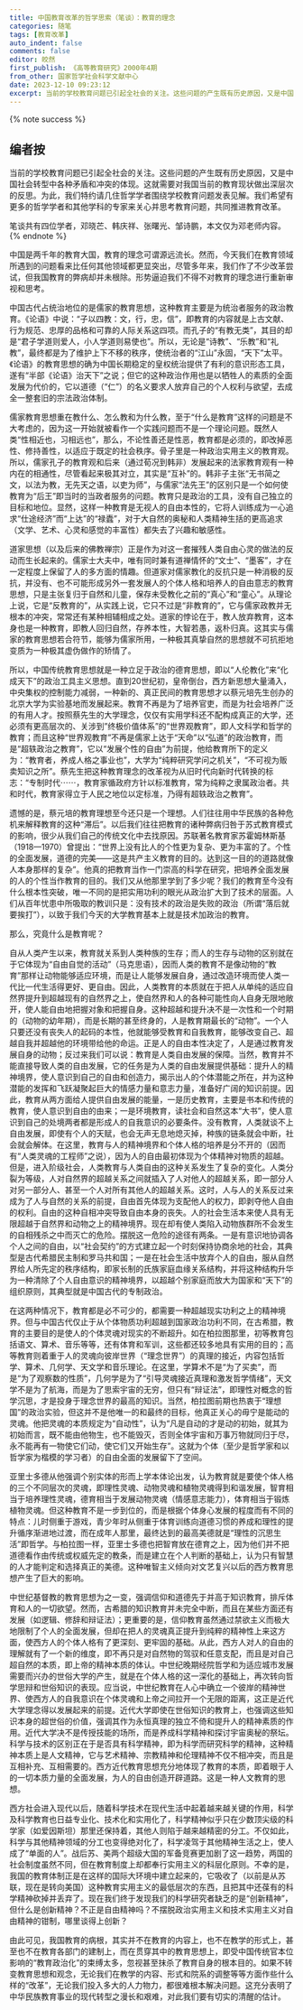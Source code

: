 ```yaml
---
title: 中国教育改革的哲学思索（笔谈）：教育的理念
categories: 随笔
tags: [教育改革]
auto_indent: false
comments: false
editor: 皎然
first_publish: 《高等教育研究》2000年4期
from_other: 国家哲学社会科学文献中心
date: 2023-12-10 09:23:12
excerpt: 当前的学校教育问题已引起全社会的关注。这些问题的产生既有历史原因，又是中国社会转型中各种矛盾和冲突的体现。这就需要对我国当前的教育现状做出深层次的反思。为此，我们特约请几住哲学学者围绕学校教育问题发表见解。我们希望有更多的哲学学者和其他学科的专家来关心并思考教育问题，共同推进教育改革。
---
```

{% note success %}
## 编者按
当前的学校教育问题已引起全社会的关注。这些问题的产生既有历史原因，又是中国社会转型中各种矛盾和冲突的体现。这就需要对我国当前的教育现状做出深层次的反思。为此，我们特约请几住哲学学者围绕学校教育问题发表见解。我们希望有更多的哲学学者和其他学科的专家来关心并思考教育问题，共同推进教育改革。

笔谈共有四位学者，邓晓芒、韩庆祥、张曙光、邹诗鹏，本文仅为邓老师内容。
{% endnote %}

中国是两千年的教育大国，教育的理念可谓源远流长。然而，今天我们在教育领域所遇到的问题看来比任何其他领域都更显突出，尽管多年来，我们作了不少改革尝试，但我国教育的弊病却并未根除。形势逼迫我们不得不对教育的理念进行重新审视和思考。

中国古代占统治地位的是儒家的教育思想，这种教育主要是为统治者服务的政治教育。《论语》中说：“子以四教：文，行，忠，信”，即教育的内容就是上古文献、行为规范、忠厚的品格和可靠的人际关系这四项。而孔子的“有教无类”，其目的却是“君子学道则爱人，小人学道则易使也”。所以，无论是“诗教”、“乐教”和“礼教”，最终都是为了维护上下不移的秩序，使统治者的“江山”永固，“天下”太平。《论语》的教育思想的确为中国长期稳定的皇权统治提供了有利的意识形态工具，遂有“半部《论语》治天下”之说；但它的这种政治作用也是以牺牲人的素质的全面发展为代价的，它以道德（“仁”）的名义要求人放弃自己的个人权利与欲望，去成全一整套旧的宗法政治体制。

儒家教育思想重在教什么、怎么教和为什么教，至于“什么是教育”这样的问题是不大考虑的，因为这一开始就被看作一个实践问题而不是一个理论问题。既然人类“性相近也，习相远也”，那么，不论性善还是性恶，教育都是必须的，即改掉恶性、修持善性，以适应于既定的社会秩序。骨子里是一种政治实用主义的教育观。所以，儒家孔子的教育观和后来（通过荀况到韩非）发展起来的法家教育观有一种内在的相通性，尽管看起来极其对立，其实是“互补”的。韩非子主张“无书简之文，以法为教，无先天之语，以吏为师”，与儒家“法先王”的区别只是一个如何使教育为“后王”即当时的当政者服务的问题。教育只是政治的工具，没有自己独立的目标和地位。显然，这样一种教育是无视人的自由本性的，它将人训练成为一心追求“仕途经济”而“上达”的“禄蠹”，对于大自然的奥秘和人类精神生括的更高追求（文学、艺术、心灵和感觉的丰富性）都失去了兴趣和敏感性。

道家思想（以及后来的佛教禅宗）正是作为对这一套摧残人类自由心灵的做法的反动而生长起来的。儒家士大夫中，唯有同时兼有道禅情怀的“文士”、“墨客”，才在一定程度上保留了人的多方面的情趣。但道家对儒家教化的反抗只是一种消极的反抗，并没有、也不可能形成另外一套发展人的个体人格和培养人的自由意志的教育思想，只是主张复归于自然和儿童，保存未受教化之前的“真心”和“童心”。从理论上说，它是“反教育的”，从实践上说，它只不过是“非教育的”，它与儒家政教并无根本的冲突，常常还有某种相辅相成之处。道家的悖论在于，教人放弃教育，这本身也是一种教育，即教人回归自然，存养本性，大智若愚，返朴归真。这其实与儒家的教育思想若合符节，能够为儒家所用，一种极其真挚自然的思想就不可抗拒地变质为一种极其虚伪做作的矫情了。

所以，中国传统教育思想就是一种立足于政治的德育思想，即以“人伦教化”来“化成天下”的政治工具主义思想。直到20世纪初，皇帝倒台，西方新思想大量涌入，中央集权的控制能力减弱，一种新的、真正民间的教育思想才以蔡元培先生创办的北京大学为实验基地而发展起来。教育不再是为了培养官吏，而是为社会培养广泛的有用人才。按照蔡先生的大学理念，仅仅有实用学科还不配构成真正的大学，还必须有更高层次的、关涉到”终极价值体系”的“世界观教育”，即人文科学和哲学的教育；而且这种“世界观教育”不再是儒家上达于“天命”以“弘道”的政治教育，而是“超轶政治之教育”，它以“发展个性的自由”为前提，他给教育所下的定义为：“教育者，养成人格之事业也”，大学为“纯粹研究学问之机关”，“不可视为贩卖知识之所”。蔡先生把这种教育理念的改革视为从旧时代向新时代转换的标志：“专制时代⋯⋯，教育家循政府方针以标准教育，常为纯粹之隶属政治者。共和时代，教育家得立于人民之地位以定标准，乃得有超轶政治之教育”。

遗憾的是，蔡元培的教育理想至今还只是一个理想。人们往往用中华民族的各种危机来解释教育的这种“滞后”。以后我们往往把教育的诸种弊病归咎于苏式教育模式的影响，很少从我们自己的传统文化中去找原因。苏联著名教育家苏霍姆林斯基（1918—1970）曾提出：“世界上没有比人的个性更为复杂、更为丰富的了。个性的全面发展，道德的完美——这是共产主义教育的目的。达到这一目的的道路就像人本身那样的复杂”。他真的把教育当作一门崇高的科学在研究，把培养全面发展的人的个性当作教育的目的。我们又从他那里学到了多少呢？我们的教育至今没有什么根本性突破，唯一不同的是把实用功利的眼光从政治扩大到了技术的层面。人们从百年忧患中所吸取的教训只是：没有技术的政治是失败的政治（所谓“落后就要挨打”），以致于我们今天的大学教育基本上就是技术加政治的教育。

那么，究竟什么是教育呢？

自从人类产生以来，教育就关系到人类种族的生存；而人的生存与动物的区别就在于它体现为“自由自觉的活动”（马克思语），因而人类的教育不是像动物的“教育”那样让动物能够适应环境，而是让人能够发展自身，通过改造环境而使人类一代比一代生活得更好、更自由。因此，人类教育的本质就在于把人从单纯的适应自然界提升到超越现有的自然界之上，使自然界和人的各种可能性向人自身无限地敞开，使人能自由地把握对象和把握自身。这种超越和提升决不是一次性和一个时期的（动物的幼年期），而是长期的甚至终身的，人是教育期最长的“动物”。一个人只要还没有丧失人的起码的本性，他就能够受教育和自我教育，能够改变自己、超越自我并超越他的环境带给他的命运。正是人的自由本性决定了，人是通过教育发展自身的动物；反过来我们可以说：教育是人类自由发展的保障。当然，教育并不能直接导致人类的自由发展，它的任务是为人类的自由发展提供基础：提升人的精神境界，使人意识到自己的自由和创造力，揭示出人的个体潜能之所在，并为这种潜能的发挥和飞跃凝聚起巨大的情感力量和意志力量，准备好广阔的知识前提。因此，教育从两方面给人提供自由发展的能量，一是历史教育，主要是书本和传统的教育，使人意识到自由的由来；一是环境教育，读社会和自然这本“大书”，使人意识到自己的处境两者都是形成人的自我意识的必要条件。没有教育，人类就谈不上自由发展，即使有个人的天赋，也会无声无息地熄灭掉，种族的链条就会中断，社会就会解体。在这里，教育与人的精神境界和个体人格的培养是分不开的（因而有“人类灵魂的工程师”之说），因为人的自由最初体现为个体精神对物质的超越。但是，进入阶级社会，人类教育与人类自由的这种关系发生了复杂的变化。人类分裂为等级，人对自然界的超越关系之间就插入了人对他人的超越关系，即一部分人对另一部分人、甚至一个人对所有其他人的超越关系。这时，人与人的关系反过来成为了人与自然的关系的前提，自由首先体现为支配他人的权力，即剥夺他人自由的权利。自由的这种自相冲突导致自由本身的丧失。人的社会生活本来使人具有无限超越于自然界和动物之上的精神境界。现在却有使人类陷入动物族群所不会发生的自相残杀之中而灭亡的危险。摆脱这一危险的途径有两条。一是有意识地协调各个人之间的自由，以“社会契约”的方式建立起一个时刻保持协商余地的社会，其典型是古代希腊民主制和罗马共和国；一是在社会生活中放弃个人的自由，服从自然界给人所先定的秩序结构，即家长制的氏族家庭血缘关系结构，并将这种结构升华为一种清除了个人自由意识的精神境界，以超越个别家庭而放大为国家和“天下”的组织原则，其典型就是中国古代的专制政治。

在这两种情况下，教育都是必不可少的，都需要一种超越现实功利之上的精神境界。但与中国古代仅止于从个体物质功利超越到国家政治功利不同，在古希腊，教育的主要目的是使人的个体灵魂对现实的不断超升。如在柏拉图那里，初等教育包括语文、算术、音乐等等，还有体育和军训，这些都还较多地具有实用的目的；高等教育则着重于人的灵魂向彼岸世界（“理念世界”）的真理的接近，内容包括哲学、算术、几何学、天文学和音乐理论。在这里，学算术不是“为了买卖”，而是“为了观察数的性质”，几何学是为了“引导灵魂接近真理和激发哲学情绪”，天文学不是为了航海，而是为了思索宇宙的无穷，但只有“辩证法”，即理性对概念的哲学沉思，才是投身于理念世界的最高的知识。当然，柏拉图前期也热衷于“理想国”的政治实验，但这并不是他唯一的和最终的目标，他真正关心的毋宁是能动的灵魂。他把灵魂的本质规定为“自动性”，认为“凡是自动的才是动的初始，就其为初始而言，既不能由他物生，也不能毁灭，否则全体宇宙和万事万物就同归于尽，永不能再有一物使它们动，使它们又开始生存”。这就为个体（至少是哲学家和以哲学家为楷模的学习者）的自由全面的发展留下了空间。

亚里士多德从他强调个别实体的形而上学本体论出发，认为教育就是要使个体人格的三个不同层次的灵魂，即理性灵魂、动物灵魂和植物灵魂得到和谐发展，智育相当于培养理性灵魂，德育相当于发展动物灵魂（情感意志能力），体育相当于锻炼植物灵魂。但这种教育不是一步到位的，而是根据个体身心发展的程度而有不同的特点：儿时侧重于游戏，青少年时从侧重于体育训练向道德习惯的养成和理性的提升循序渐进地过渡，而在成年人那里，最终达到的最高美德就是“理性的沉思生活”即哲学。与柏拉图一样，亚里士多德也把智育放在德育之上，因为他们并不把道德看作由传统或权威先定的教条，而是建立在个人判断的基础上，认为只有智慧的人才能判定和选择真正的美德。这种唯智主义倾向对文艺复兴以后的西方教育思想产生了巨大的影响。

中世纪基督教的教育思想为之一变，强调信仰和道德先于并高于知识教育，排斥体育和人的一切欲望。然而，古希腊的知识教育并未完全中断，而且在某些方面还有发展（如逻辑、修辞和辩证法）；更重要的是，信仰教育虽然通过禁欲主义而极大地限制了个人的全面发展，但却在把人的灵魂真正提升到纯粹的精神性上来这方面，使西方人的个体人格有了更深刻、更牢固的基础。从此，西方人对人的自由的理解就有了一个新的维度，即不再只是对自然物的驾驭和任意支配，而且是对自己超自然的本质，即上帝的精神本质的体认。中世纪晚期经院哲学和为适应城市发展需要而兴办的世俗大学的产生，就是在个体人格的这一深化的基础上，再次转向哲学思辩和世俗知识的表现。应当说，中世纪教育在人心中确立一个彼岸的精神世界、使西方人的自我意识在个体灵魂和上帝之间拉开一个无限的距离，这正是近代大学理念得以发展起来的前提。近代大学即使在世俗知识的教育上，也强调这些知识本身的超世俗的价值，强调其作为永恒真理的独立不倚和提升人的精神素质的作用。近代大学决不是传授技能的场所，而是养成科学精神和探讨宇宙奥秘的祭坛。科学与技术的区别正在于是否具有科学精神，即为科学而研究科学的精神，这种精神本质上是人文精神，它与艺术精神、宗教精神和伦理精神不仅不相冲突，而且是互相补充、互相需要的。西方近代教育思想充分地体现了教育的本质，即着眼于人的一切本质力量的全面发展，为人的自由创造开辟道路。这是一种人文教育的思想。

西方社会进入现代以后，随着科学技术在现代生活中起着越来越关键的作用，科学及科学教育也日益专业化、技术化和实用化了，科学精神似乎只在少数顶尖级的科学家（如爱因斯坦）那里还保持着，其他人则陷于越来越精密的分工。不仅如此，科学与其他精神领域的分工也变得绝对化了，科学凌驾于其他精神生活之上，使人成了“单面的人”。战后苏、美两个超级大国的军备竞赛更加剧了这一趋势，两国的社会制度虽然不同，但在教育制度上却都奉行实用主义的科层化原则。不幸的是，我国的教育体制正是在这样的国际大环境中建立起来的，它吸收了（以前是从苏联，现在是转向美国）这种教育实用主义的最低层次的东西，且把其中还葆有的科学精神砍掉并丢弃了。现在我们终于发现我们的科学研究者缺乏的是“创新精神”，但什么是创新精神？不正是自由精神吗？不摆脱政治实用主义和技术实用主义对自由精神的钳制，哪里谈得上创新？

由此可见，我国教育的病根，其实并不在教育的内容上，也不在教学的形式上，甚至也不在教育各部门的建制上，而在贯穿其中的教育思想上，即受中国传统官本位影响的“教育政治化”的束缚太多，忽视甚至抹杀了教育自身的根本目的。如果不转变教育思想和观念，无论我们在教学的内容、形式和院系的调整等等方面作些什么样的“改革”，无论我们投入多大的人力物力，都很难根本解决问题。这充分表明了中华民族教育事业的现代转型之漫长和艰难，对此我们要有切实的清醒的估计。